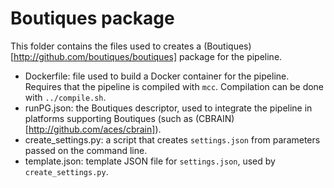 # Boutiques package

This folder contains the files used to creates a (Boutiques)[http://github.com/boutiques/boutiques] package for the pipeline.

* Dockerfile: file used to build a Docker container for the pipeline. Requires that the pipeline is compiled with `mcc`. Compilation can be done with `../compile.sh`.
* runPG.json: the Boutiques descriptor, used to integrate the pipeline in platforms supporting Boutiques (such as (CBRAIN)[http://github.com/aces/cbrain]).
* create_settings.py: a script that creates `settings.json` from parameters passed on the command line.
* template.json: template JSON file for `settings.json`, used by `create_settings.py`. 
